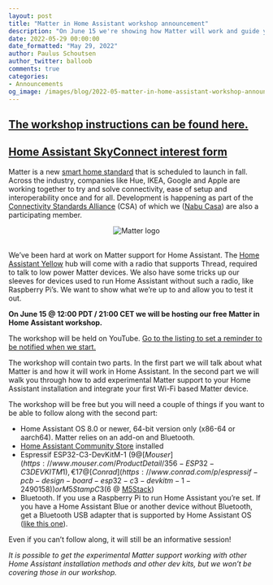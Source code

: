 ```yaml
---
layout: post
title: "Matter in Home Assistant workshop announcement"
description: "On June 15 we're showing how Matter will work and guide you in getting it set up."
date: 2022-05-29 00:00:00
date_formatted: "May 29, 2022"
author: Paulus Schoutsen
author_twitter: balloob
comments: true
categories:
- Announcements
og_image: /images/blog/2022-05-matter-in-home-assistant-workshop-announcement/social.png
---
```


<!--<img src='/images/blog/2022-05-matter-in-home-assistant-workshop-announcement/header.png' alt="Decorative header." class='no-shadow'>-->

<lite-youtube videoid="9fOHBl5w0_k" videotitle="Matter in Home Assistant workshop"></lite-youtube>

## [The workshop instructions can be found here.](/matter-june-22)

## [Home Assistant SkyConnect interest form](/skyconnect-interest)

Matter is a new [smart home standard](https://csa-iot.org/all-solutions/matter/) that is scheduled to launch in fall. Across the industry, companies like Hue, IKEA, Google and Apple are working together to try and solve connectivity, ease of setup and interoperability once and for all. Development is happening as part of the [Connectivity Standards Alliance](https://csa-iot.org/) (CSA) of which we ([Nabu Casa](https://www.nabucasa.com)) are also a participating member.

<center><img src='/images/supported_brands/matter.png' alt='Matter logo' class='no-shadow'></center><br>

We’ve been hard at work on Matter support for Home Assistant. The [Home Assistant Yellow](/yellow/) hub will come with a radio that supports Thread, required to talk to low power Matter devices. We also have some tricks up our sleeves for devices used to run Home Assistant without such a radio, like Raspberry Pi’s. We want to show what we’re up to and allow you to test it out.

**On June 15 @ 12:00 PDT / 21:00 CET we will be hosting our free Matter in Home Assistant workshop.**

The workshop will be held on YouTube. [Go to the listing to set a reminder to be notified when we start.](https://www.youtube.com/watch?v=9fOHBl5w0_k)

The workshop will contain two parts. In the first part we will talk about what Matter is and how it will work in Home Assistant. In the second part we will walk you through how to add experimental Matter support to your Home Assistant installation and integrate your first Wi-Fi based Matter device.

The workshop will be free but you will need a couple of things if you want to be able to follow along with the second part:

- Home Assistant OS 8.0 or newer, 64-bit version only (x86-64 or aarch64). Matter relies on an add-on and Bluetooth.
- [Home Assistant Community Store](https://hacs.xyz/) installed
- Espressif ESP32-C3-DevKitM-1 ($9 @ [Mouser](https://www.mouser.com/ProductDetail/356-ESP32-C3DEVKITM1), €17 @ [Conrad](https://www.conrad.com/p/espressif-pcb-design-board-esp32-c3-devkitm-1-2490158)) or M5Stamp C3 ($6 @ [M5Stack](https://twitter.com/home_assistant/status/1531712479016890369))
- Bluetooth. If you use a Raspberry Pi to run Home Assistant you’re set. If you have a Home Assistant Blue or another device without Bluetooth, get a Bluetooth USB adapter that is supported by Home Assistant OS ([like this one](https://www.amazon.com/gp/product/B09DMP6T22/ref=as_li_tl?ie=UTF8&camp=1789&creative=9325&creativeASIN=B09DMP6T22&linkCode=as2&tag=homeassista0e-20&linkId=c5046239bf04d5b21835299dfb393f0e)).

Even if you can’t follow along, it will still be an informative session!

_It is possible to get the experimental Matter support working with other Home Assistant installation methods and other dev kits, but we won’t be covering those in our workshop._
